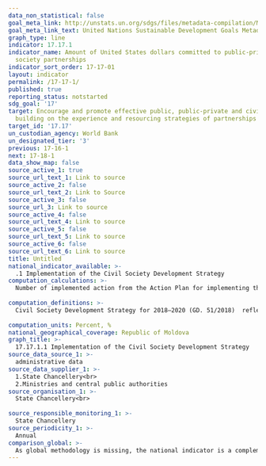 ```yaml
---
data_non_statistical: false
goal_meta_link: http://unstats.un.org/sdgs/files/metadata-compilation/Metadata-Goal-17.pdf
goal_meta_link_text: United Nations Sustainable Development Goals Metadata (pdf 468kB)
graph_type: line
indicator: 17.17.1
indicator_name: Amount of United States dollars committed to public-private and civil
  society partnerships
indicator_sort_order: 17-17-01
layout: indicator
permalink: /17-17-1/
published: true
reporting_status: notstarted
sdg_goal: '17'
target: Encourage and promote effective public, public-private and civil society partnerships,
  building on the experience and resourcing strategies of partnerships
target_id: '17.17'
un_custodian_agency: World Bank
un_designated_tier: '3'
previous: 17-16-1
next: 17-18-1
data_show_map: false
source_active_1: true
source_url_text_1: Link to source
source_active_2: false
source_url_text_2: Link to Source
source_active_3: false
source_url_3: Link to source
source_active_4: false
source_url_text_4: Link to source
source_active_5: false
source_url_text_5: Link to source
source_active_6: false
source_url_text_6: Link to source
title: Untitled
national_indicator_available: >-
  .1 Implementation of the Civil Society Development Strategy
computation_calculations: >-
  Number of implemented action from the Action Plan for implementing the Civil Society Development Strategy for 2018–2020 out of the total number of planned actions *100<br> 
  
computation_definitions: >-
  Civil Society Development Strategy for 2018–2020 (GD. 51/2018)  reflects the commitment of the Republic of Moldova to enhance systematically the conditions for dynamic development of the civil society. Being built on the principles of mutual trust, partnership, transparency, participation and political non-partisanship, the Strategy continues the efforts initiated within the implementation of the previous strategies for civil society development and focuses on the same priorities. Monitoring and evaluation of the Strategy is carried out through the tools envisaged in its section 5 "Monitoring and Evaluation of the Strategy”. The Government, in cooperation with the civil society organizations, submits annually to the Parliament, by the 31st of March, a report on implementation of the strategy and fulfilment of the action plan.<br> 
  
computation_units: Percent, %
national_geographical_coverage: Republic of Moldova
graph_title: >-
  17.17.1.1 Implementation of the Civil Society Development Strategy 
source_data_source_1: >-
  administrative data 
source_data_supplier_1: >-
  1.State Chancellery<br> 
  2.Ministries and central public authorities
source_organisation_1: >-
  State Chancellery<br> 
  
source_responsible_monitoring_1: >-
  State Chancellery
source_periodicity_1: >-
  Annual
comparison_global: >-
  As global methodology is missing, the national indicator is a complementary one, meant to meet the established global target 
---
```

